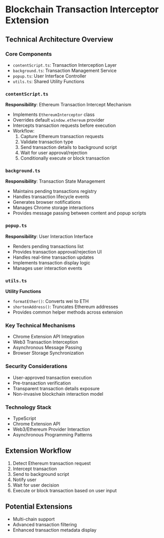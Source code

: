 # Blockchain Transaction Interceptor Extension

## Technical Architecture Overview

### Core Components

- `contentScript.ts`: Transaction Interception Layer
- `background.ts`: Transaction Management Service
- `popup.ts`: User Interface Controller
- `utils.ts`: Shared Utility Functions

### `contentScript.ts`

**Responsibility**: Ethereum Transaction Intercept Mechanism

- Implements `EthereumInterceptor` class
- Overrides default `window.ethereum` provider
- Intercepts transaction requests before execution
- Workflow:
  1. Capture Ethereum transaction requests
  2. Validate transaction type
  3. Send transaction details to background script
  4. Wait for user approval/rejection
  5. Conditionally execute or block transaction

### `background.ts`

**Responsibility**: Transaction State Management

- Maintains pending transactions registry
- Handles transaction lifecycle events
- Generates browser notifications
- Manages Chrome storage interactions
- Provides message passing between content and popup scripts

### `popup.ts`

**Responsibility**: User Interaction Interface

- Renders pending transactions list
- Provides transaction approval/rejection UI
- Handles real-time transaction updates
- Implements transaction display logic
- Manages user interaction events

### `utils.ts`

**Utility Functions**

- `formatEther()`: Converts wei to ETH
- `shortenAddress()`: Truncates Ethereum addresses
- Provides common helper methods across extension

### Key Technical Mechanisms

- Chrome Extension API Integration
- Web3 Transaction Interception
- Asynchronous Message Passing
- Browser Storage Synchronization

### Security Considerations

- User-approved transaction execution
- Pre-transaction verification
- Transparent transaction details exposure
- Non-invasive blockchain interaction model

### Technology Stack

- TypeScript
- Chrome Extension API
- Web3/Ethereum Provider Interaction
- Asynchronous Programming Patterns

## Extension Workflow

1. Detect Ethereum transaction request
2. Intercept transaction
3. Send to background script
4. Notify user
5. Wait for user decision
6. Execute or block transaction based on user input

## Potential Extensions

- Multi-chain support
- Advanced transaction filtering
- Enhanced transaction metadata display
